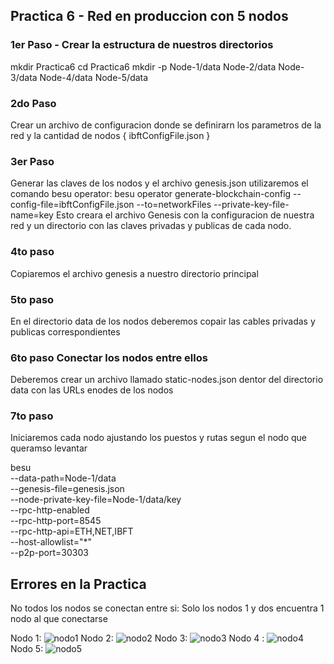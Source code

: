 ## Practica 6 - Red en produccion con 5 nodos
### 1er Paso - Crear la estructura de nuestros directorios
mkdir Practica6
cd Practica6
mkdir -p Node-1/data Node-2/data Node-3/data Node-4/data Node-5/data

### 2do Paso
Crear un archivo de configuracion donde se definirarn los parametros de la red y la cantidad de nodos
{ ibftConfigFile.json }

### 3er Paso
Generar las claves de los nodos y el archivo genesis.json
utilizaremos el comando besu operator: besu operator generate-blockchain-config --config-file=ibftConfigFile.json --to=networkFiles --private-key-file-name=key
Esto creara el archivo Genesis con la configuracion de nuestra red y un directorio con las claves privadas y publicas de cada nodo.

### 4to paso
Copiaremos el archivo genesis a nuestro directorio principal

### 5to paso
En el directorio data de los nodos deberemos copair las cables privadas y publicas correspondientes

### 6to paso Conectar los nodos entre ellos
Deberemos crear un archivo llamado static-nodes.json dentor del directorio data con las URLs enodes de los nodos

### 7to paso
Iniciaremos cada nodo ajustando los puestos y rutas segun el nodo que queramso levantar

besu \
  --data-path=Node-1/data \
  --genesis-file=genesis.json \
  --node-private-key-file=Node-1/data/key \
  --rpc-http-enabled \
  --rpc-http-port=8545 \
  --rpc-http-api=ETH,NET,IBFT \
  --host-allowlist="*" \
  --p2p-port=30303

## Errores en la Practica

No todos los nodos se conectan entre si:
Solo los nodos 1 y dos encuentra 1 nodo al que conectarse

Nodo 1:
![nodo1](https://github.com/user-attachments/assets/1ab3cc78-43a0-4375-84f7-2598c9e6e70c)
Nodo 2:
![nodo2](https://github.com/user-attachments/assets/da8f9182-a22f-4ad0-ac70-368cbd3dec63)
Nodo 3: 
![nodo3](https://github.com/user-attachments/assets/0169fd22-fafe-49dc-99e3-596ca5a3a77c)
Nodo 4 :
![nodo4](https://github.com/user-attachments/assets/1e88c369-1b72-4cc6-8dc4-549c5467bfdf)
Nodo 5:
![nodo5](https://github.com/user-attachments/assets/92a5b520-9c72-4e84-bcab-b0b5bab611bc)




  

